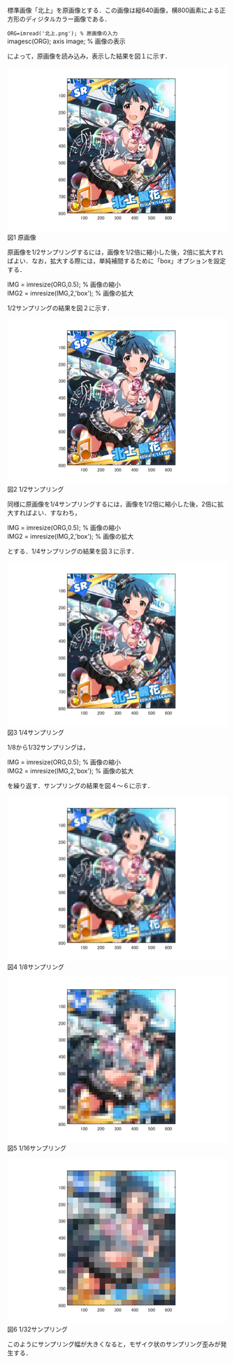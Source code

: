 標準画像「北上」を原画像とする．この画像は縦640画像，横800画素による正方形のディジタルカラー画像である．

`ORG=imread('北上.png'); % 原画像の入力`  
imagesc(ORG); axis image; % 画像の表示

によって，原画像を読み込み，表示した結果を図１に示す．

![原画像](https://github.com/pon03/lecture_image_processing/blob/master/%E8%AA%B2%E9%A1%8C%EF%BC%91/%E8%AA%B2%E9%A1%8C1-1.png?raw=true) 
図1 原画像

原画像を1/2サンプリングするには，画像を1/2倍に縮小した後，2倍に拡大すればよい．なお，拡大する際には，単純補間するために「box」オプションを設定する．

IMG = imresize(ORG,0.5); % 画像の縮小  
IMG2 = imresize(IMG,2,'box'); % 画像の拡大

1/2サンプリングの結果を図２に示す．

![原画像](https://github.com/pon03/lecture_image_processing/blob/master/%E8%AA%B2%E9%A1%8C%EF%BC%91/%E8%AA%B2%E9%A1%8C1-2.png?raw=true)
                                                  図2 1/2サンプリング

同様に原画像を1/4サンプリングするには，画像を1/2倍に縮小した後，2倍に拡大すればよい．すなわち，

IMG = imresize(ORG,0.5); % 画像の縮小  
IMG2 = imresize(IMG,2,'box'); % 画像の拡大

とする．1/4サンプリングの結果を図３に示す．

![原画像](https://github.com/pon03/lecture_image_processing/blob/master/%E8%AA%B2%E9%A1%8C%EF%BC%91/%E8%AA%B2%E9%A1%8C1-3.png?raw=true)
                                                  図3 1/4サンプリング

1/8から1/32サンプリングは，

IMG = imresize(ORG,0.5); % 画像の縮小  
IMG2 = imresize(IMG,2,'box'); % 画像の拡大

を繰り返す．サンプリングの結果を図４～６に示す．

![原画像](https://github.com/pon03/lecture_image_processing/blob/master/%E8%AA%B2%E9%A1%8C%EF%BC%91/%E8%AA%B2%E9%A1%8C1-4.png?raw=true)
                                                  図4 1/8サンプリング

![原画像](https://github.com/pon03/lecture_image_processing/blob/master/%E8%AA%B2%E9%A1%8C%EF%BC%91/%E8%AA%B2%E9%A1%8C1-5.png?raw=true)
                                                  図5 1/16サンプリング

![原画像](https://github.com/pon03/lecture_image_processing/blob/master/%E8%AA%B2%E9%A1%8C%EF%BC%91/%E8%AA%B2%E9%A1%8C1-6.png?raw=true)
                                                  図6 1/32サンプリング

このようにサンプリング幅が大きくなると，モザイク状のサンプリング歪みが発生する．
